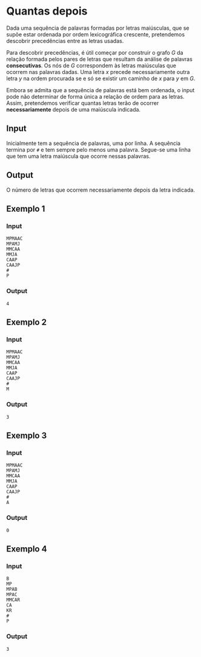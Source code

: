 # Quantas depois

Dada uma sequência de palavras formadas por letras maiúsculas, que se supõe estar ordenada por ordem lexicográfica crescente, pretendemos descobrir precedências entre as letras usadas.

Para descobrir precedências, é útil começar por construir o grafo $G$ da relação formada pelos pares de letras que resultam da análise de palavras **consecutivas**.
Os nós de $G$ correspondem às letras maiúsculas que ocorrem nas palavras dadas.
Uma letra $x$ precede necessariamente outra letra $y$ na ordem procurada se e só se existir um caminho de $x$ para $y$ em $G$.

Embora se admita que a sequência de palavras está bem ordenada, o input pode não determinar de forma única a relação de ordem para as letras.
Assim, pretendemos verificar quantas letras terão de ocorrer **necessariamente** depois de uma maiúscula indicada.

## Input

Inicialmente tem a sequência de palavras, uma por linha.
A sequência termina por `#` e tem sempre pelo menos uma palavra.
Segue-se uma linha que tem uma letra maiúscula que ocorre nessas palavras.

## Output

O número de letras que ocorrem necessariamente depois da letra indicada.

## Exemplo 1

### Input

```
MPMAAC
MPAMJ
MMCAA
MMJA
CAAP
CAAJP
#
P
```

### Output

```
4
```

## Exemplo 2

### Input

```
MPMAAC
MPAMJ
MMCAA
MMJA
CAAP
CAAJP
#
M
```

### Output

```
3
```

## Exemplo 3

### Input

```
MPMAAC
MPAMJ
MMCAA
MMJA
CAAP
CAAJP
#
A
```

### Output

```
0
```

## Exemplo 4

### Input

```
B
MP
MPAB
MPAC
MMCAR
CA
KR
#
P
```

### Output

```
3
```
